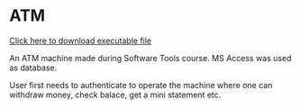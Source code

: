 # ATM

[Click here to download executable file](atm.exe?raw=true)

An ATM machine made during Software Tools course.
MS Access was used as database.

User first needs to authenticate to operate the machine where one can withdraw money, check balace, get a mini statement etc.
